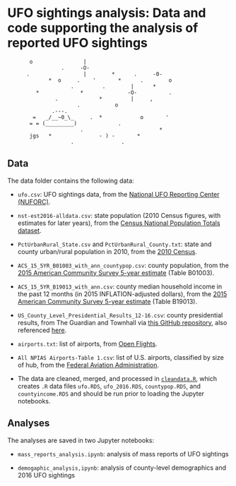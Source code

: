 # UFO sightings analysis: Data and code supporting the analysis of reported UFO sightings

```
       o                |
                 .     -O-    
      .                 |        *      .     -0-
             *  o     .    '       *      .        o
                    .         .        |      *
         *             *              -O-          .
               .             *         |     ,
                      .           o
              .---.
        =   _/__~0_\_     .  *            o       ' 
       = = (_________)             .            
                       .                        *
       jgs   *               - ) -       *      
                    .               .
```

## Data

The data folder contains the following data:

* `ufo.csv`: UFO sightings data, from the [National UFO Reporting Center (NUFORC)](http://www.nuforc.org/webreports.html).

* `nst-est2016-alldata.csv`: state population (2010 Census figures, with estimates for later years), from the [Census National Population Totals dataset](http://www.census.gov/data/datasets/2016/demo/popest/nation-total.html).

* `PctUrbanRural_State.csv` and `PctUrbanRural_County.txt`: state and county urban/rural population in 2010, from the [2010 Census](https://www.census.gov/geo/reference/ua/ualists_layout.html).

* `ACS_15_5YR_B01003_with_ann_countypop.csv`: county population, from the [2015 American Community Survey 5-year estimate](https://factfinder.census.gov/) (Table B01003). 

* `ACS_15_5YR_B19013_with_ann.csv`: county median household income in the past 12 months (in 2015 INFLATION-adjusted dollars), from the [2015 American Community Survey 5-year estimate](https://factfinder.census.gov/) (Table B19013).

* `US_County_Level_Presidential_Results_12-16.csv`: county presidential results, from The Guardian and Townhall via [this GitHub repository](https://github.com/tonmcg/County_Level_Election_Results_12-16), also referenced [here](https://simonrogers.net/2016/11/16/us-election-2016-how-to-download-county-level-results-data/).

* `airports.txt`: list of airports, from [Open Flights](http://openflights.org/data.html).

* `All NPIAS Airports-Table 1.csv`: list of U.S. airports, classified by size of hub, from the [Federal Aviation Administration](https://www.faa.gov/airports/planning_capacity/npias/reports/).

* The data are cleaned, merged, and processed in [`cleandata.R`](https://github.com/underthecurve/ufo-analysis/blob/master/01_cleandata.R), which creates `.R` data files `ufo.RDS`, `ufo_2016.RDS`, `countypop.RDS`, and `countyincome.RDS` and should be run prior to loading the Jupyter notebooks.

## Analyses

The analyses are saved in two Jupyter notebooks:

* `mass_reports_analysis.ipynb`: analysis of mass reports of UFO sightings

* `demogaphic_analysis,ipynb`: analysis of county-level demographics and 2016 UFO sightings











